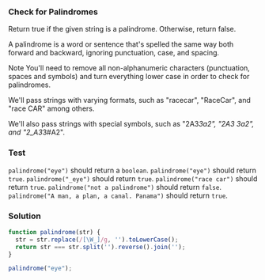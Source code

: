 ### Check for Palindromes 
Return true if the given string is a palindrome. Otherwise, return false.

A palindrome is a word or sentence that's spelled the same way both forward and backward, ignoring punctuation, case, and spacing.

Note
You'll need to remove all non-alphanumeric characters (punctuation, spaces and symbols) and turn everything lower case in order to check for palindromes.

We'll pass strings with varying formats, such as "racecar", "RaceCar", and "race CAR" among others.

We'll also pass strings with special symbols, such as "2A3*3a2", "2A3 3a2", and "2_A3*3#A2".

### Test
`palindrome("eye")` should return a `boolean`.
`palindrome("eye")` should return `true`.
`palindrome("_eye")` should return `true`.
`palindrome("race car")` should return `true`.
`palindrome("not a palindrome")` should return `false`.
`palindrome("A man, a plan, a canal. Panama")` should return `true`.

### Solution
```js
function palindrome(str) {
  str = str.replace(/[\W_]/g, '').toLowerCase();
  return str === str.split('').reverse().join('');
}

palindrome("eye");
```